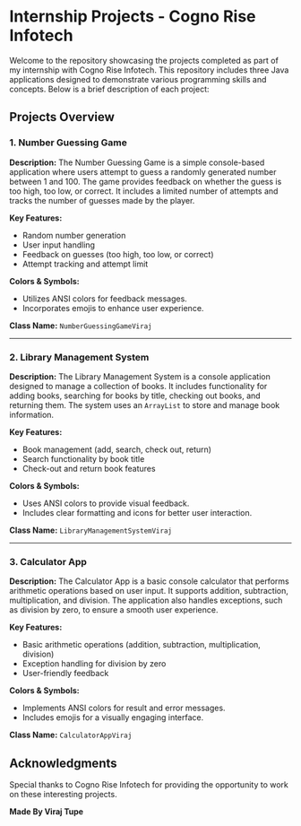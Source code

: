 
# Internship Projects - Cogno Rise Infotech

Welcome to the repository showcasing the projects completed as part of my internship with Cogno Rise Infotech. This repository includes three Java applications designed to demonstrate various programming skills and concepts. Below is a brief description of each project:

## Projects Overview

### 1. Number Guessing Game

**Description:**
The Number Guessing Game is a simple console-based application where users attempt to guess a randomly generated number between 1 and 100. The game provides feedback on whether the guess is too high, too low, or correct. It includes a limited number of attempts and tracks the number of guesses made by the player.

**Key Features:**
- Random number generation
- User input handling
- Feedback on guesses (too high, too low, or correct)
- Attempt tracking and attempt limit

**Colors & Symbols:**
- Utilizes ANSI colors for feedback messages.
- Incorporates emojis to enhance user experience.

**Class Name:** `NumberGuessingGameViraj`

---

### 2. Library Management System

**Description:**
The Library Management System is a console application designed to manage a collection of books. It includes functionality for adding books, searching for books by title, checking out books, and returning them. The system uses an `ArrayList` to store and manage book information.

**Key Features:**
- Book management (add, search, check out, return)
- Search functionality by book title
- Check-out and return book features

**Colors & Symbols:**
- Uses ANSI colors to provide visual feedback.
- Includes clear formatting and icons for better user interaction.

**Class Name:** `LibraryManagementSystemViraj`

---

### 3. Calculator App

**Description:**
The Calculator App is a basic console calculator that performs arithmetic operations based on user input. It supports addition, subtraction, multiplication, and division. The application also handles exceptions, such as division by zero, to ensure a smooth user experience.

**Key Features:**
- Basic arithmetic operations (addition, subtraction, multiplication, division)
- Exception handling for division by zero
- User-friendly feedback

**Colors & Symbols:**
- Implements ANSI colors for result and error messages.
- Includes emojis for a visually engaging interface.

**Class Name:** `CalculatorAppViraj`


## Acknowledgments

Special thanks to Cogno Rise Infotech for providing the opportunity to work on these interesting projects.



**Made By Viraj Tupe**

